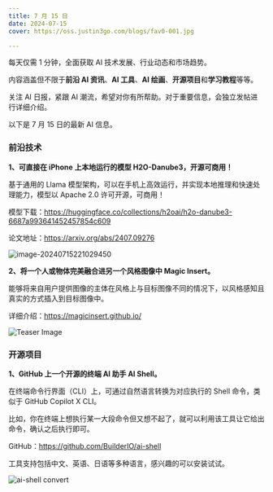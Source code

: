 ```yaml
---
title: 7 月 15 日
date: 2024-07-15
cover: https://oss.justin3go.com/blogs/fav0-001.jpg

---
```


每天仅需 1 分钟，全面获取 AI 技术发展、行业动态和市场趋势。

内容涵盖但不限于**前沿 AI 资讯**、**AI 工具**、**AI 绘画**、**开源项目**和**学习教程**等等。

关注 AI 日报，紧跟 AI 潮流，希望对你有所帮助。对于重要信息，会独立发帖进行详细介绍。

以下是 7 月 15 日的最新 AI 信息。

### 前沿技术

**1、可直接在 iPhone 上本地运行的模型 H2O-Danube3，开源可商用！**

基于通用的 Llama 模型架构，可以在手机上高效运行，并实现本地推理和快速处理能力，模型以 Apache 2.0 许可开源，可商用！

模型下载：https://huggingface.co/collections/h2oai/h2o-danube3-6687a993641452457854c609

论文地址：https://arxiv.org/abs/2407.09276

![image-20240715221029450](https://cdn.jsdelivr.net/gh/freelander/oss@master/ai-daily/2024-07-15/image-20240715221029450.png)



**2、将一个人或物体完美融合进另一个风格图像中 Magic Insert。**

能够将来自用户提供图像的主体在风格上与目标图像不同的情况下，以风格感知且真实的方式插入到目标图像中。

详细介绍：https://magicinsert.github.io/

![Teaser Image](https://cdn.jsdelivr.net/gh/freelander/oss@master/ai-daily/2024-07-15/teaser.png)



### 开源项目

**1、GitHub 上一个开源的终端 AI 助手 AI Shell。**

在终端命令行界面（CLI）上，可通过自然语言转换为对应执行的 Shell 命令，类似于 GitHub Copilot X CLI。

比如，你在终端上想执行某一大段命令但又想不起了，就可以利用该工具让它给出命令，确认之后执行即可。

GitHub：https://github.com/BuilderIO/ai-shell

工具支持包括中文、英语、日语等多种语言，感兴趣的可以安装试试。

![ai-shell convert](https://cdn.jsdelivr.net/gh/freelander/oss@master/img/ai-shell%20convert.gif)